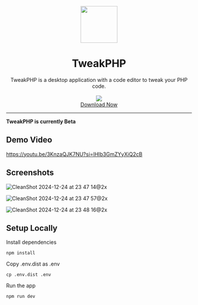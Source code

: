 <div align="center">
  <img src="https://github.com/user-attachments/assets/662ad228-c169-4fd3-ae42-1369f65dff27" width="100px"/>
</div>

<div align="center">
  <h1>TweakPHP</h1>
</div>

<div align="center">
  TweakPHP is a desktop application with a code editor to tweak your PHP code.
</div>

<br>

<div align="center">
  <img src="https://img.shields.io/github/downloads/tweakphp/tweakphp/total" />
</div>

<div align="center">
  <a href="https://github.com/tweakphp/tweakphp/releases">Download Now</a>
</div>

<hr>

**TweakPHP is currently Beta**

## Demo Video

https://youtu.be/3KnzaQJK7NU?si=lHIb3GmZYyXiQ2cB

## Screenshots

![CleanShot 2024-12-24 at 23 47 14@2x](https://github.com/user-attachments/assets/5bfc207f-b016-4373-b9fb-547385c46089)

![CleanShot 2024-12-24 at 23 47 57@2x](https://github.com/user-attachments/assets/6294a1e6-5d43-4181-b509-61a598dc2405)

![CleanShot 2024-12-24 at 23 48 16@2x](https://github.com/user-attachments/assets/cb119abe-b576-4da2-a6c6-9445578828af)

## Setup Locally

Install dependencies

```
npm install
```

Copy .env.dist as .env

```
cp .env.dist .env
```

Run the app

```
npm run dev
```
